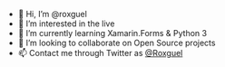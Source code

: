 - 👋 Hi, I’m @roxguel
- 👀 I’m interested in the live
- 🌱 I’m currently learning Xamarin.Forms & Python 3
- 💞️ I’m looking to collaborate on Open Source projects
- 📫 Contact me through Twitter as [@Roxguel](https://www.twitter.com/roxguel)

<!---
roxguel/roxguel is a ✨ special ✨ repository because its `README.md` (this file) appears on your GitHub profile.
You can click the Preview link to take a look at your changes.
--->
